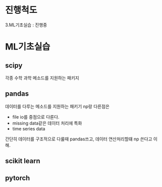 # 진행척도
3.ML기초실습 : 진행중



# ML기초실습

## scipy
각종 수학 과학 메소드를 지원하는 패키지


## pandas
데이터를 다루는 메소드를 지원하는 패키기
np랑 다른점은
* file io를 중점으로 다룬다.
* missing data같은 데이터 처리에 특화
* time series data

간단히 데이터를 구조적으로 다룰때 pandas쓰고, 데이터 연산처리할떄 np 쓴다고 이해.


## scikit learn

## pytorch
